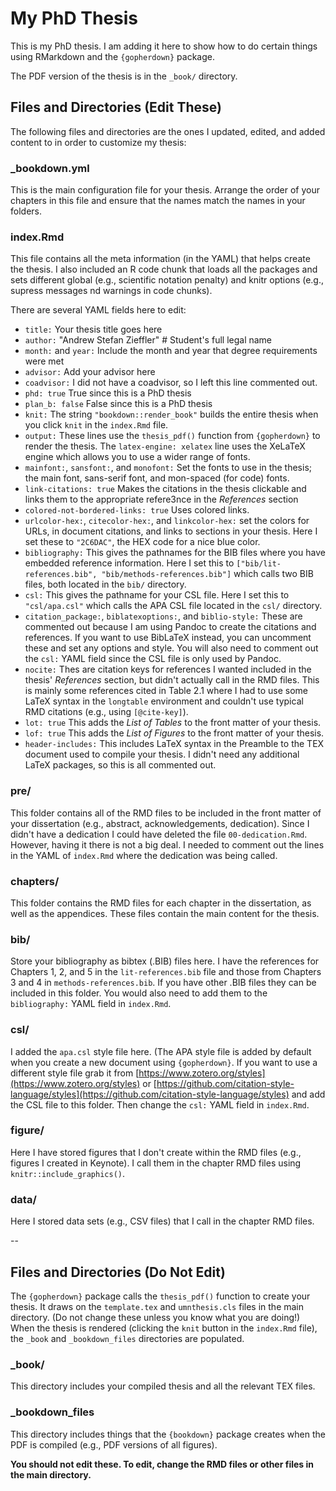 # My PhD Thesis

This is my PhD thesis. I am adding it here to show how to do certain things using RMarkdown and the `{gopherdown}` package.


The PDF version of the thesis is in the `_book/` directory.

## Files and Directories (Edit These)

The following files and directories are the ones I updated, edited, and added content to in order to customize my thesis:

### _bookdown.yml

This is the main configuration file for your thesis. Arrange the order of your
chapters in this file and ensure that the names match the names in your folders.

### index.Rmd

This file contains all the meta information (in the YAML) that helps create the thesis. I also included an R code chunk that loads all the packages and sets different global (e.g., scientific notation penalty) and knitr options (e.g., supress messages nd warnings in code chunks).

There are several YAML fields here to edit:

- `title:` Your thesis title goes here
- `author:` "Andrew Stefan Zieffler"  # Student's full legal name
- `month:` and `year:` Include the month and year that degree requirements were met 
-  `advisor:` Add your advisor here
- `coadvisor:` I did not have a coadvisor, so I left this line commented out.
- `phd: true` True since this is a PhD thesis
- `plan_b: false` False since this is a PhD thesis
- `knit:` The string `"bookdown::render_book"` builds the entire thesis when you click `knit` in the `index.Rmd` file.
- `output:` These lines use the `thesis_pdf()` function from `{gopherdown}` to render the thesis. The `latex-engine: xelatex` line uses the XeLaTeX engine which allows you to use a wider range of fonts.
- `mainfont:`, `sansfont:`, and `monofont:` Set the fonts to use in the thesis; the main font, sans-serif font, and mon-spaced (for code) fonts.
- `link-citations: true` Makes the citations in the thesis clickable and links them to the appropriate refere3nce in the *References* section 
- `colored-not-bordered-links: true` Uses colored links.
- `urlcolor-hex:`, `citecolor-hex:`, and `linkcolor-hex:` set the colors for URLs, in document citations, and links to sections in your thesis. Here I set these to `"2C6DAC"`, the HEX code for a nice blue color.
- `bibliography:` This gives the pathnames for the BIB files where you have embedded reference information. Here I set this to `["bib/lit-references.bib", "bib/methods-references.bib"]` which calls two BIB files, both located in the `bib/` directory.
- `csl:` This gives the pathname for your CSL file. Here I set this to `"csl/apa.csl"` which calls the APA CSL file located in the `csl/` directory.
- `citation_package:`, `biblatexoptions:`, and `biblio-style:` These are commented out because I am using Pandoc to create the citations and references. If you want to use BibLaTeX instead, you can uncomment these and set any options and style. You will also need to comment out the `csl:` YAML field since the CSL file is only used by Pandoc.
- `nocite:` Thes are citation keys for references I wanted included in the thesis' *References* section, but didn't actually call in the RMD files. This is mainly some references cited in Table 2.1 where I had to use some LaTeX syntax in the `longtable` environment and couldn't use typical RMD citations (e.g., using `[@cite-key]`).
- `lot: true` This adds the *List of Tables* to the front matter of your thesis.
- `lof: true` This adds the *List of Figures* to the front matter of your thesis.
- `header-includes:` This includes LaTeX syntax in the Preamble to the TEX document used to compile your thesis. I didn't need any additional LaTeX packages, so this is all commented out.


### pre/

This folder contains all of the RMD files to be included in the front matter of your dissertation (e.g., abstract, acknowledgements, dedication). Since I didn't have a dedication I could have deleted the file `00-dedication.Rmd`. However, having it there is not a big deal. I needed to comment out the lines in the YAML of `index.Rmd` where the dedication was being called.

### chapters/

This folder contains the RMD files for each chapter in the dissertation, as well as the appendices. These files contain the main content for the thesis.

### bib/

Store your bibliography as bibtex (.BIB) files here. I have the references for Chapters 1, 2, and 5 in the `lit-references.bib` file and those from Chapters 3 and 4 in `methods-references.bib`. If you have other .BIB files they can be included in this folder. You would also need to add them to the `bibliography:` YAML field in `index.Rmd`.

### csl/

I added the `apa.csl` style file here. (The APA style file is added by default when you create a new document using `{gopherdown}`. If you want to use a different style file grab it from [https://www.zotero.org/styles](https://www.zotero.org/styles) or [https://github.com/citation-style-language/styles](https://github.com/citation-style-language/styles) and add the CSL file to this folder. Then change the `csl:` YAML field in `index.Rmd`.

### figure/

Here I have stored figures that I don't create within the RMD files (e.g., figures I created in Keynote). I call them in the chapter RMD files using `knitr::include_graphics()`.

### data/

Here I stored data sets (e.g., CSV files) that I call in the chapter RMD files.


--

## Files and Directories (Do Not Edit)

The `{gopherdown}` package calls the `thesis_pdf()` function to create your thesis. It draws on the `template.tex` and `umnthesis.cls` files in the main directory. (Do not change these unless you know what you are doing!) When the thesis is rendered (clicking the `knit` button in the `index.Rmd` file), the `_book` and `_bookdown_files` directories are populated. 

### _book/

This directory includes your compiled thesis and all the relevant TEX files.

### _bookdown_files

This directory includes things that the `{bookdown}` package creates when the PDF is compiled (e.g., PDF versions of all figures).


**You should not edit these. To edit, change the RMD files or other files in the main directory.**
